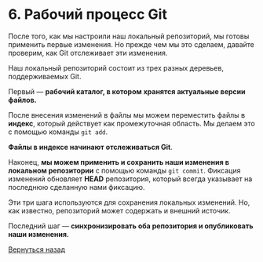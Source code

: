# 6. Рабочий процесс Git
После того, как мы настроили наш локальный репозиторий, мы готовы применить первые изменения. Но прежде чем мы это сделаем, давайте проверим, как Git отслеживает эти изменения.

Наш локальный репозиторий состоит из трех разных деревьев, поддерживаемых Git.

Первый — **рабочий каталог, в котором хранятся актуальные версии файлов.**

После внесения изменений в файлы мы можем переместить файлы в **индекс**, который действует как промежуточная область. Мы делаем это с помощью команды `git add`.

**Файлы в индексе начинают отслеживаться Git**.

Наконец, **мы можем применить и сохранить наши изменения в локальном репозитории** с помощью команды `git commit`. Фиксация изменений обновляет **HEAD** репозитория, который всегда указывает на последнюю сделанную нами фиксацию.

Эти три шага используются для сохранения локальных изменений. Но, как известно, репозиторий может содержать и внешний источик.

Последний шаг — **синхронизировать оба репозитория и опубликовать наши изменения.**

[Вернуться назад](../readme.md)

